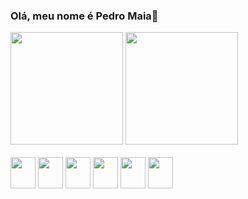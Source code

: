 ### Olá, meu nome é Pedro Maia👋


<div>
 <img height="180em" src="https://github-readme-stats.vercel.app/api/top-langs/?pmaiaf=anuraghazra&layout=compact">
<img height="180em" src="https://github-readme-stats.vercel.app/api?username=pmaiaf&show_icons=true&theme=radical">

</div>

<div style="display:inline_block"><br>
 <img align="center" height="50" width="40" src="https://cdn.jsdelivr.net/gh/devicons/devicon/icons/nodejs/nodejs-original.svg" />
 <img align="center" height="50" width="40" src="https://cdn.jsdelivr.net/gh/devicons/devicon/icons/mongodb/mongodb-original.svg" /> 
 <img  align="center" height="50" width="40" src="https://cdn.jsdelivr.net/gh/devicons/devicon/icons/dotnetcore/dotnetcore-original.svg" />
   <img align="center" height="50" width="40" src="https://cdn.jsdelivr.net/gh/devicons/devicon/icons/mysql/mysql-original.svg" />
 <img align="center" height="50" width="40" src="https://cdn.jsdelivr.net/gh/devicons/devicon/icons/react/react-original.svg" />
  <img align="center" height="50" width="40" src="https://cdn.jsdelivr.net/gh/devicons/devicon/icons/firebase/firebase-plain.svg" />

                        
  
          
</div>
